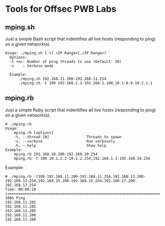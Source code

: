 Tools for Offsec PWB Labs
========



mping.sh
---------

Just a simple Bash script that indentifies all live hosts (responding to ping) on a given network(s).

```
Usage: ./mping.sh [-t] <IP Range>[,<IP Range>]
  Options:
  -t <n>: Number of ping threads to use (Default: 50)
  -v    : Verbose mode

  Example:
      ./mping.sh 192.168.11.200-192.168.11.254
      ./mping.sh -t 100 192.168.1.1-192.168.1.100,10.1.0.0-10.2.1.1

```

mping.rb
--------
Just a simple Ruby script that indentifies all live hosts (responding to ping) on a given network(s).

```
# ./mping.rb 
Usage:
    mping.rb [options]
    -t, --thread [N]                 Threads to spawn
    -v, --verbose                    Run verbosely
    -h, --help                       Show help
Example:
    mping.rb 192.168.10.200-192.168.10.254
    mping.rb -t 100 10.1.2.3-10.1.2.254,192.168.1.1-192.168.10.254
```
Example:

```
# ./mping.rb -t100 192.168.11.200-192.168.11.254,192.168.13.200-192.168.13.254,192.168.15.200-192.168.15.254,192.168.17.200-192.168.17.254 
Time: 00:00:10 |===============================================================================================================================================================================>>| 100% Ping
192.168.11.201
192.168.11.202
192.168.11.205
192.168.11.206
192.168.11.208
```
